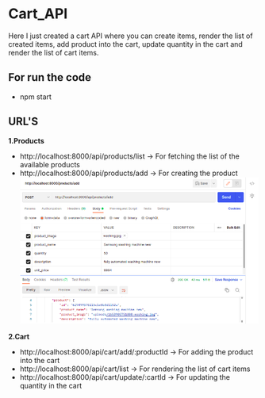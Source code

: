 # Cart_API

Here I just created a cart API where you can create items, render the list of created items, add product into the cart, update quantity in the cart and render the list of cart items.

## For run the code

- npm start

## URL'S

**1.Products**

- http://localhost:8000/api/products/list -> For fetching the list of the available products
- http://localhost:8000/api/products/add -> For creating the product
  ![This is an sample image](./assets/images/Add_Product.png)

**2.Cart**

- http://localhost:8000/api/cart/add/:productId -> For adding the product into the cart
- http://localhost:8000/api/cart/list -> For rendering the list of cart items
- http://localhost:8000/api/cart/update/:cartId -> For updating the quantity in the cart

